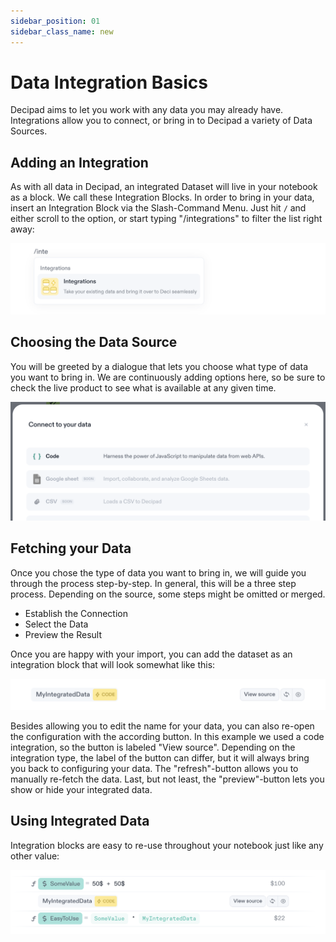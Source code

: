 ```yaml
---
sidebar_position: 01
sidebar_class_name: new
---
```


# Data Integration Basics

Decipad aims to let you work with any data you may already have. Integrations allow you to connect, or bring in to Decipad a variety of Data Sources.

## Adding an Integration

As with all data in Decipad, an integrated Dataset will live in your notebook as a block. We call these Integration Blocks. In order to bring in your data, insert an Integration Block via the Slash-Command Menu. Just hit `/` and either scroll to the option, or start typing "/integrations" to filter the list right away:

![adding an integration block](./img/basics-adding-the-block.png)

## Choosing the Data Source

You will be greeted by a dialogue that lets you choose what type of data you want to bring in. We are continuously adding options here, so be sure to check the live product to see what is available at any given time.

![choose your data source](./img/basics-choose-data-source.png)

## Fetching your Data

Once you chose the type of data you want to bring in, we will guide you through the process step-by-step. In general, this will be a three step process. Depending on the source, some steps might be omitted or merged.

- Establish the Connection
- Select the Data
- Preview the Result

Once you are happy with your import, you can add the dataset as an integration block that will look somewhat like this:

![the integration block](./img/basics-integration-block.png)

Besides allowing you to edit the name for your data, you can also re-open the configuration with the according button. In this example we used a code integration, so the button is labeled "View source". Depending on the integration type, the label of the button can differ, but it will always bring you back to configuring your data. The "refresh"-button allows you to manually re-fetch the data. Last, but not least, the "preview"-button lets you show or hide your integrated data.

## Using Integrated Data

Integration blocks are easy to re-use throughout your notebook just like any other value:

![reusing integrated data](./img/basics-reusing.png)
